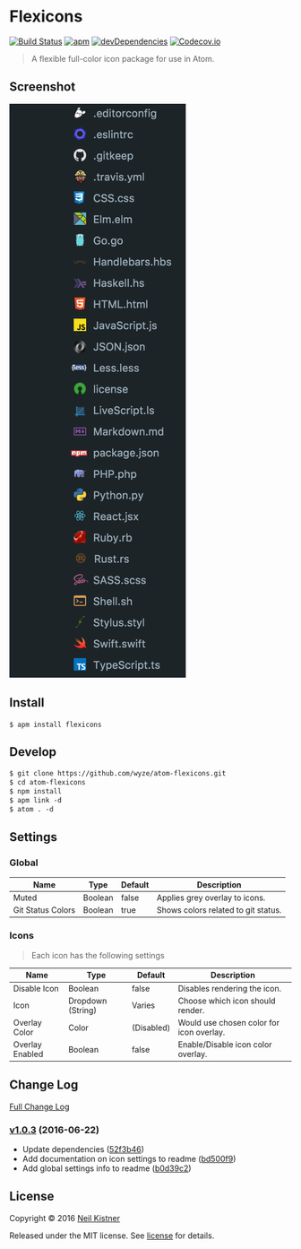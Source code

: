 # Flexicons

[![Build Status][travis-image]][travis-url]
[![apm][apm-image]][apm-url]
[![devDependencies][depsdev-image]][depsdev-url]
[![Codecov.io][codecov-image]][codecov-url]

> A flexible full-color icon package for use in Atom.

## Screenshot

![Examples](.github/media/examples-1.png)

## Install

```shell
$ apm install flexicons
```

## Develop

```shell
$ git clone https://github.com/wyze/atom-flexicons.git
$ cd atom-flexicons
$ npm install
$ apm link -d
$ atom . -d
```

## Settings

### Global

| Name | Type | Default | Description |
|---|---|---|---|
| Muted | Boolean | false | Applies grey overlay to icons. |
| Git Status Colors | Boolean | true | Shows colors related to git status. |

### Icons

> Each icon has the following settings

| Name | Type | Default | Description |
|---|---|---|---|
| Disable Icon | Boolean | false | Disables rendering the icon. |
| Icon | Dropdown (String) | Varies | Choose which icon should render. |
| Overlay Color | Color | (Disabled) | Would use chosen color for icon overlay. |
| Overlay Enabled | Boolean | false | Enable/Disable icon color overlay. |

## Change Log

[Full Change Log](changelog.md)

### [v1.0.3](https://github.com/wyze/atom-flexicons/compare/v1.0.2...v1.0.3) (2016-06-22)

* Update dependencies ([52f3b46](https://github.com/wyze/atom-flexicons/commit/52f3b46))
* Add documentation on icon settings to readme ([bd500f9](https://github.com/wyze/atom-flexicons/commit/bd500f9))
* Add global settings info to readme ([b0d39c2](https://github.com/wyze/atom-flexicons/commit/b0d39c2))

## License

Copyright © 2016 [Neil Kistner](//github.com/wyze)

Released under the MIT license. See [license](license) for details.

[apm-image]: https://img.shields.io/apm/v/flexicons.svg?style=flat-square
[apm-url]: https://atom.io/packages/flexicons

[travis-image]: https://img.shields.io/travis/wyze/atom-flexicons.svg?style=flat-square
[travis-url]: https://travis-ci.org/wyze/atom-flexicons

[depsdev-image]: https://img.shields.io/david/dev/wyze/atom-flexicons.svg?style=flat-square
[depsdev-url]: https://david-dm.org/wyze/atom-flexicons#info=devDependencies

[codecov-image]: https://img.shields.io/codecov/c/github/wyze/atom-flexicons.svg?style=flat-square
[codecov-url]: https://codecov.io/github/wyze/atom-flexicons
